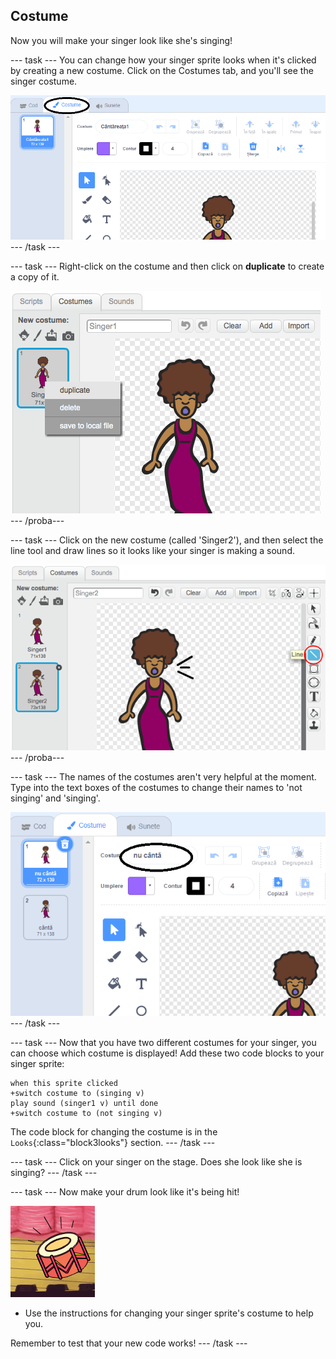 ## Costume

Now you will make your singer look like she's singing!

\--- task \--- You can change how your singer sprite looks when it's clicked by creating a new costume. Click on the Costumes tab, and you'll see the singer costume.

![captură de ecran](images/band-singer-costume-annotated.png) \--- /task \---

\--- task \--- Right-click on the costume and then click on **duplicate** to create a copy of it.

![captură de ecran](images/band-singer-duplicate.png) \--- /proba\---

\--- task \--- Click on the new costume (called 'Singer2'), and then select the line tool and draw lines so it looks like your singer is making a sound.

![captură de ecran](images/band-singer-click.png) \--- /proba\---

\--- task \--- The names of the costumes aren't very helpful at the moment. Type into the text boxes of the costumes to change their names to 'not singing' and 'singing'.

![captură de ecran](images/band-singer-name-annotated.png) \--- /task \---

\--- task \--- Now that you have two different costumes for your singer, you can choose which costume is displayed! Add these two code blocks to your singer sprite:

```blocks3
when this sprite clicked
+switch costume to (singing v)
play sound (singer1 v) until done
+switch costume to (not singing v)
```

The code block for changing the costume is in the `Looks`{:class="block3looks"} section. \--- /task \---

\--- task \--- Click on your singer on the stage. Does she look like she is singing? \--- /task \---

\--- task \--- Now make your drum look like it's being hit!

![captură de ecran](images/band-drum-final.png)

- Use the instructions for changing your singer sprite's costume to help you.

Remember to test that your new code works! \--- /task \---